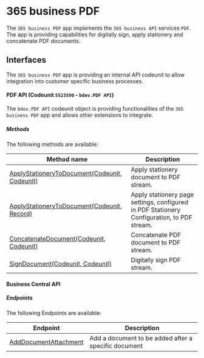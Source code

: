 # 365 business PDF
The `365 business PDF` app implements the `365 business API` services `PDF`. The app is providing capabilities for digitally sign, apply stationery and concatenate  PDF documents. 

## Interfaces
The `365 business PDF` app is providing an internal API codeunit to allow integration into customer specific business processes.

#### PDF API (Codeunit `5523590` - `bdev.PDF API`)
The `bdev.PDF API` codeunit object is providing functionalities of the `365 business PDF` app and allows other extensions to integrate.

##### Methods
The following methods are available:

| Method name | Description | 
| --- | ---| 
| [ApplyStationeryToDocument(Codeunit, Codeunit)](pdfapi/ApplyStationeryToDocument.md) | Apply stationery document to PDF stream. |
| [ApplyStationeryToDocument(Codeunit, Record)](pdfapi/ApplyStationeryToDocument2.md) | Apply stationery page settings, configured in PDF Stationery Configuration, to PDF stream. |
| [ConcatenateDocument(Codeunit, Codeunit)](pdfapi/ConcatenateDocument.md) | Concatenate PDF document to PDF stream. |
| [SignDocument(Codeunit, Codeunit)](pdfapi/SignDocument.md) | Digitally sign PDF stream. |

#### Business Central API

##### Endpoints
The following Endpoints are available:

| Endpoint | Description | 
| --- | ---| 
| [AddDocumentAttachment](pdfapi/AddDocumentAttachment.md) | Add a document to be added after a specific document |
